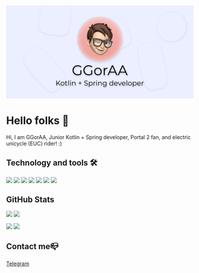 ![](https://github.com/GGorAA/GGorAA/blob/master/profile%20readme%20cover.png?raw=true)
# Hello folks 👋

Hi, I am GGorAA, Junior Kotlin + Spring developer, Portal 2 fan, and electric unicycle (EUC) rider! :)

## Technology and tools 🛠

![](https://img.shields.io/badge/Favourite%20language-Kotlin-yellow?style=flat)
![](https://img.shields.io/badge/Currently%20working%20on-UniRoadMap-red?style=flat)
![](https://img.shields.io/badge/Favourite%20OS-macOS-blue?style=flat)
![](https://img.shields.io/badge/Favourite%20Server%20OS-Ubuntu%20Server%2020.04-purple?style=flat)
![](https://img.shields.io/badge/IDE-IntelliJ%20IDEA-orange?style=flat)
![](https://img.shields.io/badge/Build%20system-Gradle-black?style=flat)
![](https://img.shields.io/badge/Design%20tool-Figma-orange?style=flat)

## GitHub Stats

![](https://github-readme-stats.vercel.app/api/top-langs?username=GGorAA&show_icons=true&layout=compact)
![](https://github-readme-stats.vercel.app/api?username=GGorAA&show_icons=true)

![](https://github-readme-stats.vercel.app/api/pin?username=GGorAA&repo=GLaDOS)
![](https://github-readme-stats.vercel.app/api/pin?username=Dynamium&repo=ETCalc)

## Contact me📪

[Telegram](https://t.me/GGorAAOfficial)

